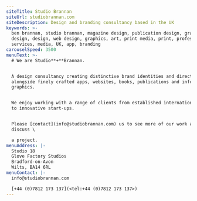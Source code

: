 ```yaml
---
siteTitle: Studio Brannan
siteUrl: studiobrannan.com
siteDescription: Design and branding consultancy based in the UK
keywords: >-
  ben brannan, studio brannan, magazine design, publication design, graphic
  design, design, web design, graphics, art, print media, print, professional,
  services, media, UK, app, branding
carouselSpeed: 3500
menuText: >-
  # We are Studio**+**Brannan.


  A design consultancy creating distinctive brand identities and direction
  alongside finely crafted apps, websites, books, publications and information
  graphics. 


  We enjoy working with a range of clients from established international brands
  to innovative start-ups. 


  Please [contact](info@studiobrannan.com) us to see more of our work and
  discuss \

  a project.
menuAddress: |-
  Studio 18
  Glove Factory Studios
  Bradford-on-Avon
  Wilts, BA14 6RL
menuContact: |-
  info@studiobrannan.com

  [+44 (0)7812 173 137](<tel:+44 (0)7812 173 137>)
---
```


